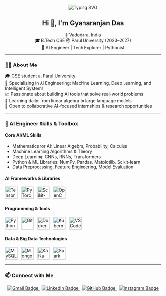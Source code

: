 <p align="center">
  <img src="https://readme-typing-svg.herokuapp.com?font=Fira+Code&size=20&pause=1000&color=00F7FF&center=true&vCenter=true&width=700&lines=🤖+AI+Engineer+in+the+Making;🧠+Building+Smarter+Systems+Every+Day;📊+Turning+Data+into+Decisions;🚀+Learning+AI+from+Math+to+Deployment;🎓+B.Tech+CSE+@+Parul+University" alt="Typing SVG" />
</p>

<h2 align="center">Hi 👋, I'm Gyanaranjan Das</h2>

<p align="center">
📍 Vadodara, India  <br/>
🎓 B.Tech CSE @ Parul University (2023–2027)  <br/>
🤖 AI Engineer | Tech Explorer | Pythonist
</p>

---

### 👨‍💻 About Me

🎓 CSE student at Parul University  
🔭 Specializing in AI Engineering: Machine Learning, Deep Learning, and Intelligent Systems  
📈 Passionate about building AI tools that solve real-world problems  
🧠 Learning daily: from linear algebra to large language models  
🤝 Open to collaborative AI-focused internships & research opportunities

---

### 🤖 AI Engineer Skills & Toolbox

#### Core AI/ML Skills
- Mathematics for AI: Linear Algebra, Probability, Calculus  
- Machine Learning Algorithms & Theory  
- Deep Learning: CNNs, RNNs, Transformers  
- Python & ML Libraries: NumPy, Pandas, Matplotlib, Scikit-learn  
- Data Preprocessing, Feature Engineering, Model Evaluation  

#### AI Frameworks & Libraries
<p align="left">
  <img src="https://cdn.jsdelivr.net/gh/devicons/devicon/icons/tensorflow/tensorflow-original.svg" height="40" width="40" alt="TensorFlow" />
  &nbsp;
  <img src="https://cdn.jsdelivr.net/gh/devicons/devicon/icons/pytorch/pytorch-original.svg" height="40" width="40" alt="PyTorch" />
  &nbsp;
  <img src="https://cdn.jsdelivr.net/gh/devicons/devicon/icons/scikit-learn/scikit-learn-original.svg" height="40" width="40" alt="Scikit-Learn" />
  &nbsp;
  <img src="https://cdn.jsdelivr.net/gh/devicons/devicon/icons/opencv/opencv-original.svg" height="40" width="40" alt="OpenCV" />
</p>

#### Programming & Tools
<p align="left">
  <img src="https://cdn.jsdelivr.net/gh/devicons/devicon/icons/python/python-original.svg" height="40" width="40" alt="Python" />
  &nbsp;
  <img src="https://cdn.jsdelivr.net/gh/devicons/devicon/icons/git/git-original.svg" height="40" width="40" alt="Git" />
  &nbsp;
  <img src="https://cdn.jsdelivr.net/gh/devicons/devicon/icons/docker/docker-original.svg" height="40" width="40" alt="Docker" />
  &nbsp;
  <img src="https://cdn.jsdelivr.net/gh/devicons/devicon/icons/kubernetes/kubernetes-original.svg" height="40" width="40" alt="Kubernetes" />
  &nbsp;
  <img src="https://cdn.jsdelivr.net/gh/devicons/devicon/icons/vscode/vscode-original.svg" height="40" width="40" alt="VS Code" />
</p>

#### Data & Big Data Technologies
<p align="left">
  <img src="https://cdn.jsdelivr.net/gh/devicons/devicon/icons/mysql/mysql-original.svg" height="40" width="40" alt="MySQL" />
  &nbsp;
  <img src="https://cdn.jsdelivr.net/gh/devicons/devicon/icons/mongodb/mongodb-original.svg" height="40" width="40" alt="MongoDB" />
  &nbsp;
  <img src="https://cdn.jsdelivr.net/gh/devicons/devicon/icons/apachekafka/kafka-original.svg" height="40" width="40" alt="Kafka" />
  &nbsp;
  <img src="https://cdn.jsdelivr.net/gh/devicons/devicon/icons/apache_spark/spark-original.svg" height="40" width="40" alt="Spark" />
</p>

---

### 📫 Connect with Me

<p align="center">
  <a href="mailto:dasgyanaranjan835@gmail.com" target="_blank">
    <img src="https://img.shields.io/badge/Gmail-dasgyanaranjan835@gmail.com-red?style=for-the-badge&logo=gmail&logoColor=white" alt="Gmail Badge" />
  </a> &nbsp;
  <a href="https://www.linkedin.com/in/gyanaranjan-das/" target="_blank">
    <img src="https://img.shields.io/badge/LinkedIn-Gyanaranjan%20Das-blue?style=for-the-badge&logo=linkedin&logoColor=white" alt="LinkedIn Badge" />
  </a> &nbsp;
  <a href="https://github.com/gyanaranjan-das" target="_blank">
    <img src="https://img.shields.io/badge/GitHub-gyanaranjan--das-181717?style=for-the-badge&logo=github&logoColor=white" alt="GitHub Badge" />
  </a> &nbsp;
  <a href="https://www.instagram.com/gyanaranjan.19/" target="_blank">
    <img src="https://img.shields.io/badge/Instagram-@gyanaranjan__das__-E4405F?style=for-the-badge&logo=instagram&logoColor=white" alt="Instagram Badge" />
  </a>
</p>

